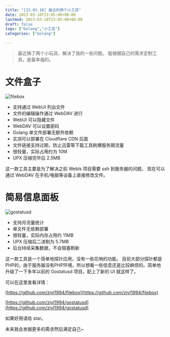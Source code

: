 ```yaml
---
title: "[23.03.18] 最近的两个小工具"
date: 2023-03-18T23:05:00+08:00
lastmod: 2023-03-18T23:05:00+08:00
draft: false
tags: ["Golang","小工具"]
categories: ["Golang"]

---
```


> 最近搞了两个小玩具，解决了我的一些问题。
能根据自己的需求定制工具，是最幸福的。

# 文件盒子
![filebox](https://blog.zjyl1994.com/post/recent-work-230318/filebox.jpg)

- 支持通过 WebUI 列出文件
- 文件的编辑操作通过 WebDAV 进行
- WebUI 可以隐藏文件
- WebDAV 可以设置密码
- Golang 单文件部署无额外依赖
- 实测可以部署在 Cloudflare CDN 后面
- 文件链接支持过期，防止迅雷等下载工具刷爆服务期流量
- 很轻量，实际占用约为 10M
- UPX 压缩完毕后 2.5MB

这一款工具主要是为了解决之前 Webls 项目需要 ssh 到服务器的问题。
现在可以通过 WebDAV 在手机/电脑等设备上直接修改文件。

# 简易信息面板
![gostatusd](https://blog.zjyl1994.com/post/recent-work-230318/gostatusd.png)

- 支持月流量统计
- 单文件无依赖部署
- 很轻量，实际内存占用约 11MB
- UPX 压缩后二进制为 5.7MB
- 后台持续采集数据，不会阻塞刷新

这一款工具是一个简单地探针应用，没有一些花哨的功能。
目前大部分探针都是PHP的，由于服务器没有PHP环境，所以想看一些信息还是比较麻烦的。简单地升级了一下多年以前的 Gostatusd 项目，配上了新的 UI 就这样了。

<!--more-->

可以在这里查看详情：

[https://github.com/zjyl1994/filebox](https://github.com/zjyl1994/filebox)

[https://github.com/zjyl1994/gostatusd](https://github.com/zjyl1994/gostatusd)

如果好用请给 star。

未来我会发掘更多的需求然后满足自己~